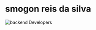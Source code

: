 # smogon reis da silva

<img src='[https://br.pinterest.com/pin/142074563223144328/](https://i.pinimg.com/564x/5f/d6/cc/5fd6cc5a7105d045fe4d3ea8e239682a.jpg)' alt="backend Developers">
